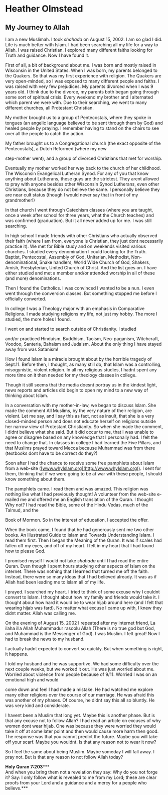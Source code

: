 Heather Olmstead
================

My Journey to Allah
-------------------

I am a new Muslimah. I took *shahada* on August 15, 2002. I am so glad I
did. Life is much better with Islam. I had been searching all my life
for a way to Allah. I was raised Christian. I explored many different
faiths looking for Truth and guidance. Now I have found it.

First of all, a bit of background about me. I was born and mostly raised
in Wisconsin in the United States. When I was born, my parents belonged
to the Quakers. So that was my first experience with religion. The
Quakers are very open-minded, so I was exposed to many different people
and faiths. I was raised with very few prejudices. My parents divorced
when I was 9 years old. I think due to the divorce, my parents both
began going through some sort of spiritual crisis. Every weekend my
brother and I alternated which parent we were with. Due to their
searching, we went to many different churches, all Protestant Christian.

My mother brought us to a group of Pentecostals, where they spoke in
tongues (an angelic language believed to be sent through them by God)
and healed people by praying. I remember having to stand on the chairs
to see over all the people to catch the action.

My father brought us to a Congregational church (the exact opposite of
the Pentecostals), a Dutch Reformed (where my new

step-mother went), and a group of divorced Christians that met for
worship.

Eventually my mother worked her way back to the church of her childhood.
The Wisconsin Evangelical Lutheran Synod. For any of you that know
anything about Lutherans, these guys are the strictest. They arent
allowed to pray with anyone besides other Wisconsin Synod Lutherans,
even other Christians, because they do not believe the same. I
personally believe they are near cult status (though I would never say
that in front of my grandmother!)

In that church I went through Catechism classes (where you are taught,
once a week after school for three years, what the Church teaches) and
was confirmed (graduation). But it all never added up for me. I was
still searching.

In high school I made friends with other Christians who actually
observed their faith (where I am from, everyone is Christian, they just
dont necessarily practice it). We met for Bible study and on weekends
visited various churches. I studied every denomination I could looking
for the Truth. Baptist, Pentecostal, Assembly of God, Unitarian,
Methodist, Non-denominational, Snake handlers, World Wide Church of God,
Shakers, Amish, Presbyterian, United Church of Christ. And the list goes
on. I have either studied and met a member and/or attended worship in
all of these (and more) denominations.

Then I found the Catholics. I was convinced I wanted to be a nun. I even
went through the conversion classes. But something stopped me before I
officially converted.

In college I was a Theology major with an emphasis in Comparative
Religions. I made studying religions my life, not just my hobby. The
more I studied, the more holes I found.

I went on and started to search outside of Christianity. I studied

and/or practiced Hinduism, Buddhism, Taoism, Neo-paganism, Witchcraft,
Voodoo, Santeria, Bahaism and Judaism. About the only thing I have
stayed away from was Satanism!

How I found Islam is a miracle brought about by the horrible tragedy of
Sept.11. Before then, I thought, as many still do, that Islam was a
controlling, misogynistic, violent religion. In all my religious
studies, I hadnt spent any more time on it then needed for my theology
classes in college.

Though it still seems that the media doesnt portray us in the kindest
light, news reports and articles did begin to open my mind to a new way
of thinking about Islam.

In a conversation with my mother-in-law, we began to discuss Islam. She
made the comment All Muslims, by the very nature of their religion, are
violent. Let me say, and I say this as fact, not as insult, that she is
a very closed-minded person and does not educate herself on religions
outside her narrow view of Protestant Christianity. So when she made the
comment, I didnt believe what she said. But it did occur to me, that I
was unable to agree or disagree based on any knowledge that I personally
had. I felt the need to change that. In classes in college I had learned
the Five Pillars, and that Muslims prayed toward Mecca because Muhammad
was from there (textbooks dont have to be correct do they?)

Soon after I had the chance to receive some free pamphlets about Islam
from a web-site ([www.whyIslam.org](http://www.whyIslam.org)). I sent
for them, thinking that if we were going to be at war with these people,
I should know something about them.

The pamphlets came. I read them and was amazed. This religion was
nothing like what I had previously thought! A volunteer from the
web-site e-mailed me and offered me an English translation of the Quran.
I thought Why not? I had read the Bible, some of the Hindu Vedas, much
of the Talmud, and the

Book of Mormon. So in the interest of education, I accepted the offer.

When the book came, I found that he had generously sent me two other
books. An Illustrated Guide to Islam and Towards Understanding Islam. I
read them first. Then I began the Meaning of the Quran. It was if scales
had fallen off my eyes, and off of my heart. I felt in my heart that I
had found how to please God.

I promised myself I would not take *shahada* until I had read the entire
Quran. Even though I spent hours studying other aspects of Islam on the
internet. There was nothing that I learned that turned me off the faith.
Instead, there were so many ideas that I had believed already. It was as
if Allah had been leading me to Islam all of my life.

I prayed. I searched my heart. I tried to think of some excuse why I
couldnt convert to Islam. I thought about how my family and friends
would take it. I thought about how hard it would be to wear hijab around
here (and I felt that wearing hijab was fard). No matter what excuse I
came up with, I knew they didnt matter. Allah was calling me.

On the evening of August 15, 2002 I repeated after my internet friend,
La ilaha illa Allah Muhammadur rasoolu Allah (There is no true god but
God, and Muhammad is the Messenger of God). I was Muslim. I felt great!
Now I had to break the news to my husband.

I actually hadnt expected to convert so quickly. But when something is
right, it happens.

I told my husband and he was supportive. We had some difficulty over the
next couple weeks, but we worked it out. He was just worried about me.
Worried about violence from people because of 9/11. Worried I was on an
emotional high and would

come down and feel I had made a mistake. He had watched me explore many
other religions over the course of our marriage. He was afraid this was
another of my phases. Of course, he didnt say this all so bluntly. He
was very kind and considerate.

I havent been a Muslim that long yet. Maybe this is another phase. But
is that any excuse not to follow Allah? I had read an article on excuses
of why women dont wear hijab. One was because they were worried they
would take it off at some later point and then would cause more harm
then good. The response was that you cannot predict the future. Maybe
you will take off your scarf. Maybe you wouldnt. Is that any reason not
to wear it now?

So I feel the same about being Muslim. Maybe someday I will fall away. I
pray not. But is that any reason to not follow Allah today?

**Holy Quran 7:203*****  
 And when you bring them not a revelation they say: Why do you not forge
it? Say: I only follow what is revealed to me from my Lord; these are
clear proofs from your Lord and a guidance and a mercy for a people who
believe.***


